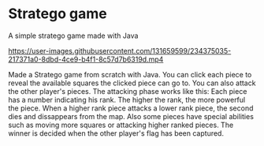 # Stratego game
A simple stratego game made with Java



https://user-images.githubusercontent.com/131659599/234375035-217371a0-8dbd-4ce9-b4f1-8c57d7b6319d.mp4



Made a Stratego game from scratch with Java. You can click each piece to reveal the available squares the clicked piece can go to. You can also attack the other player's pieces. The attacking phase works like this: Each piece has a number indicating his rank. The higher the rank, the more powerful the piece. When a higher rank piece attacks a lower rank piece, the second dies and dissappears from the map. Also some pieces have special abilities such as moving more squares or attacking higher ranked pieces. The winner is decided when the other player's flag has been captured.
